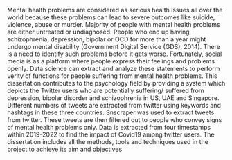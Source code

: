 Mental health problems are considered as serious health issues all over the world 
because these problems can lead to severe outcomes like suicide, violence, abuse or 
murder. Majority of people with mental health problems are either untreated or 
undiagnosed. People who end up having schizophrenia, depression, bipolar or OCD for more 
than a year might undergo mental disability (Government Digital Service (GDS), 2014). There 
is a need to identify such problems before it gets worse. Fortunately, social media is as a 
platform where people express their feelings and problems openly. Data science can extract 
and analyze these statements to perform verity of functions for people suffering from 
mental health problems.
This dissertation contributes to the psychology field by providing a system which 
depicts the Twitter users who are potentially suffering/ suffered from depression, bipolar 
disorder and schizophrenia in US, UAE and Singapore. Different numbers of tweets are
extracted from twitter using keywords and hashtags in these three countries. Snscraper was 
used to extract tweets from twitter. These tweets are then filtered out to people who 
convey signs of mental health problems only. Data is extracted from four timestamps within 
2019-2022 to find the impact of Covid19 among twitter users. The dissertation includes all 
the methods, tools and techniques used in the project to achieve its aim and objectives
